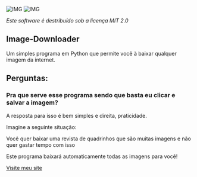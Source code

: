 ![IMG](https://img.shields.io/github/license/White-Blue1/Image-Downloader?style=plastic)
![IMG](https://img.shields.io/github/downloads/White-Blue1/Image-Downloader/total?style=plastic)
<p><em>Este software é destribuído sob a licença MIT 2.0</em></p>
<p align="center">
<h2>Image-Downloader</h2>
<span>Um simples programa em Python que permite você à baixar qualquer imagem da internet.</span>
<h2>Perguntas:</h2>
<h3>Pra que serve esse programa sendo que basta eu clicar e salvar a imagem?</h3>
<p>A resposta para isso é bem simples e direita, praticidade.</p>
<p>Imagine a seguinte situação:</p>
<p>Você quer baixar uma revista de quadrinhos que são muitas imagens e não quer gastar tempo com isso</p>
<p>Este programa baixará automaticamente todas as imagens para você!</p>
<a href="https://white-blue1.github.io/website/">Visite meu site</a>
</p>
